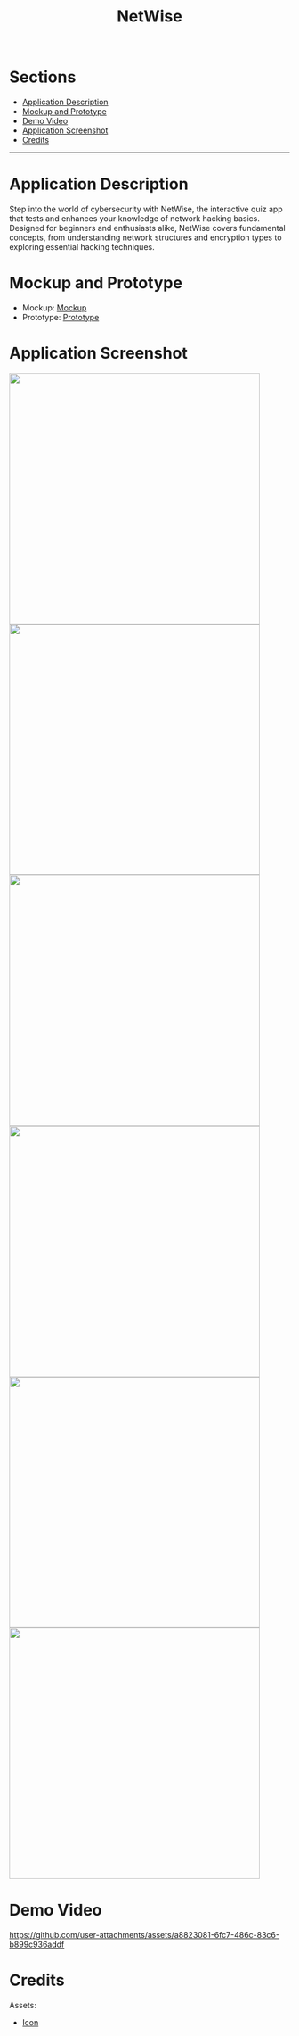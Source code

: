 <h1 align="center">NetWise</h1>
<br />


# Sections
- [Application Description](#application-description)
- [Mockup and Prototype](#mockup-and-prototype)
- [Demo Video](#demo-video)
- [Application Screenshot](#application-screenshot)
- [Credits](#credits)


---


# Application Description
Step into the world of cybersecurity with NetWise, the interactive quiz app that tests and enhances your knowledge of network hacking basics. 
Designed for beginners and enthusiasts alike, NetWise covers fundamental concepts, from understanding network structures and encryption types to exploring essential hacking techniques.


# Mockup and Prototype
- Mockup: <a href="https://www.figma.com/design/vapYVo6AepnxoVzn95zs06/UTS-Prak.Mobile?node-id=0-1&t=yWWUsLXoto8SQq6W-1">Mockup</a>
- Prototype: <a href="https://www.figma.com/proto/vapYVo6AepnxoVzn95zs06/UTS-Prak.Mobile?node-id=7-7&node-type=canvas&t=yWWUsLXoto8SQq6W-0&scaling=scale-down&content-scaling=fixed&page-id=0%3A1&starting-point-node-id=7%3A7&show-proto-sidebar=1">Prototype</a>


# Application Screenshot
<img src="https://github.com/user-attachments/assets/5c65954d-f7c9-4cb0-b654-aebad4e0049d" height="450" />
<img src="https://github.com/user-attachments/assets/ac832651-8e15-43c6-93bf-f78f57c24004" height="450" />

<br />

<img src="https://github.com/user-attachments/assets/52b007fb-426d-49e3-80bf-745c05edc1dd" height="450" />
<img src="https://github.com/user-attachments/assets/4bd8dc66-a5fb-4f49-a907-8be62767eba5" height="450" />

<br />

<img src="https://github.com/user-attachments/assets/924d9e8b-a612-4147-bb9e-b81af1628071" height="450" />
<img src="https://github.com/user-attachments/assets/8442c903-e1fd-4cfb-b8ab-0c051df938b9" height="450" />


# Demo Video
https://github.com/user-attachments/assets/a8823081-6fc7-486c-83c6-b899c936addf




# Credits
Assets:
- <a href="https://icons8.com/">Icon</a>

